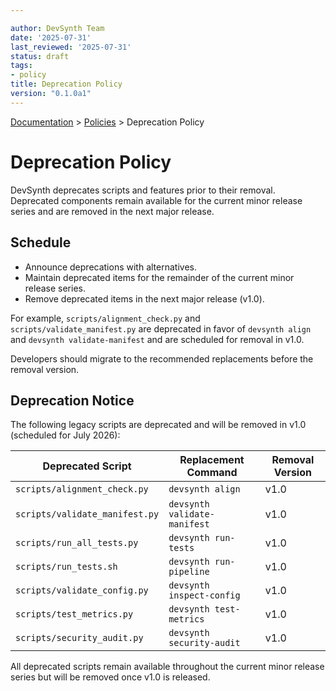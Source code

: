 ```yaml
---

author: DevSynth Team
date: '2025-07-31'
last_reviewed: '2025-07-31'
status: draft
tags:
- policy
title: Deprecation Policy
version: "0.1.0a1"
---
```

<div class="breadcrumbs">
<a href="../index.md">Documentation</a> &gt; <a href="index.md">Policies</a> &gt; Deprecation Policy
</div>

# Deprecation Policy

DevSynth deprecates scripts and features prior to their removal. Deprecated
components remain available for the current minor release series and are
removed in the next major release.

## Schedule
- Announce deprecations with alternatives.
- Maintain deprecated items for the remainder of the current minor release
  series.
- Remove deprecated items in the next major release (v1.0).

For example, `scripts/alignment_check.py` and `scripts/validate_manifest.py`
are deprecated in favor of `devsynth align` and `devsynth validate-manifest`
and are scheduled for removal in v1.0.

Developers should migrate to the recommended replacements before the removal
version.

## Deprecation Notice

The following legacy scripts are deprecated and will be removed in v1.0
(scheduled for July 2026):

| Deprecated Script | Replacement Command | Removal Version |
|-------------------|---------------------|-----------------|
| `scripts/alignment_check.py` | `devsynth align` | v1.0 |
| `scripts/validate_manifest.py` | `devsynth validate-manifest` | v1.0 |
| `scripts/run_all_tests.py` | `devsynth run-tests` | v1.0 |
| `scripts/run_tests.sh` | `devsynth run-pipeline` | v1.0 |
| `scripts/validate_config.py` | `devsynth inspect-config` | v1.0 |
| `scripts/test_metrics.py` | `devsynth test-metrics` | v1.0 |
| `scripts/security_audit.py` | `devsynth security-audit` | v1.0 |

All deprecated scripts remain available throughout the current minor release
series but will be removed once v1.0 is released.
